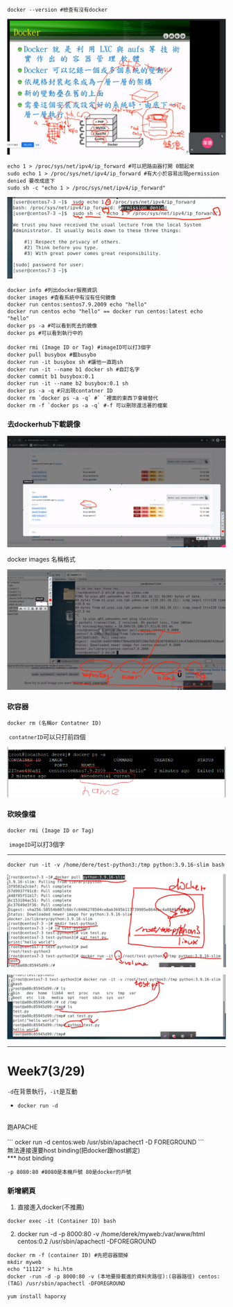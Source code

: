 ```
docker --version #檢查有沒有docker
```

![image-20230322100739227](images/docker01.png)

```
echo 1 > /proc/sys/net/ipv4/ip_forward #可以把路由器打開 0關起來
sudo echo 1 > /proc/sys/net/ipv4/ip_forward #有大小於容易出現permission denied 要改成底下
sudo sh -c "echo 1 > /proc/sys/net/ipv4/ip_forward"
```

![image-20230322102124194](images/docker02.png)

```
docker info #列出docker服務資訊
docker images #查看系統中有沒有任何鏡像
docker run centos:sentos7.9.2009 echo "hello"
docker run centos echo "hello" == docker run centos:latest echo "hello"
docker ps -a #可以看到死去的鏡像
docker ps #可以看到執行中的 

docker rmi (Image ID or Tag) #imageID可以打3個字
docker pull busybox #載busybo
docker run -it busybox sh #讓他一直跑sh
docker run -it --name b1 docker sh #自訂名字
docker commit b1 busybox:0.1
docker run -it --name b2 busybox:0.1 sh
docker ps -a -q #只出現contatner ID
docker rm `docker ps -a -q` #` `裡面的東西ㄗ會被替代
docker rm -f `docker ps -a -q` #-f 可以刪除還活著的檔案
```

### 去dockerhub下載鏡像

![image-20230322103102758](images/docker03.png)

docker images 名稱格式

![image-20230322103838030](images/docker04.png)

### 砍容器
`docker rm (名稱or Contatner ID) `

​	`contatnerID`可以只打前四個

![image-20230322104856137](images/docker05.png)

### 砍映像檔
`docker rmi (Image ID or Tag)`

​	`imageID`可以打3個字

***

```
docker run -it -v /home/dere/test-python3:/tmp python:3.9.16-slim bash

```



![image-20230322114701027](images/docker06.png)

![image-20230322114709725](images/docker07.png)

***

# Week7(3/29)
`-d`在背景執行，`-it`是互動<br>
* `docker run -d `<br>
<br>
跑APACHE<br>
<br>
```
ocker run -d centos:web /usr/sbin/apachect1 -D FOREGROUND
```
<br>
無法連接還要host binding(把docker跟host綁定)<br>
***
host binding

```
-p 8080:80 #8080是本機戶號 80是docker的戶號
```

### 新增網頁

1. 直接進入docker(不推薦)

```
docker exec -it (Container ID) bash
```

2. docker run -d -p 8000:80 -v /home/derek/myweb:/var/www/html centos:0.2 /usr/sbin/apachectl -DFOREGROUND

```
docker rm -f (container ID) #先把容器關掉
mkdir myweb
echo "11122" > hi.htm
docker -run -d -p 8000:80 -v (本地要掛載進的資料夾路徑):(容器路徑) centos:(TAG) /usr/sbin/apachectl -DFOREGROUND
```



```
yum install haporxy
```



